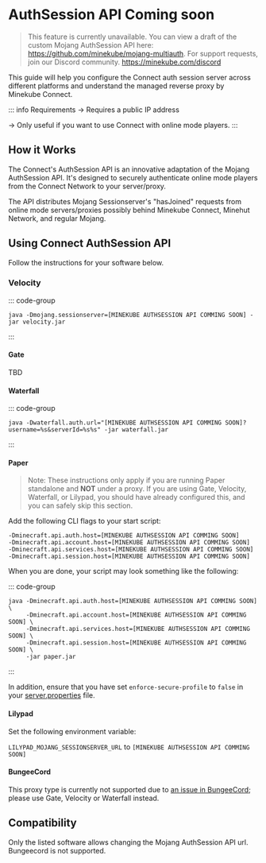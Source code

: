 # AuthSession API <VPBadge type='danger'>Coming soon</VPBadge>

> This feature is currently unavailable.
> You can view a draft of the custom Mojang AuthSession API here: https://github.com/minekube/mojang-multiauth.
> For support requests, join our Discord community. https://minekube.com/discord

This guide will help you configure the Connect auth session server across different platforms and
understand the managed reverse proxy by Minekube Connect.

::: info Requirements
-> Requires a public IP address

-> Only useful if you want to use Connect with online mode players.
:::

## How it Works

The Connect's AuthSession API is an innovative adaptation of the Mojang AuthSession API. It's designed to securely
authenticate online mode players from the Connect Network to your server/proxy.

The API distributes Mojang Sessionserver's "hasJoined" requests from online mode servers/proxies possibly behind
Minekube Connect,
Minehut Network, and regular Mojang.

## Using Connect AuthSession API

Follow the instructions for your software below.

### Velocity

::: code-group

```shell [Terminal]
java -Dmojang.sessionserver=[MINEKUBE AUTHSESSION API COMMING SOON] -jar velocity.jar
```

:::

#### Gate

TBD

#### Waterfall

::: code-group

```shell [Terminal]
java -Dwaterfall.auth.url="[MINEKUBE AUTHSESSION API COMMING SOON]?username=%s&serverId=%s%s" -jar waterfall.jar
```

:::

#### Paper

> Note: These instructions only apply if you are running Paper standalone and **NOT** under a proxy.
> If you are using Gate, Velocity, Waterfall, or Lilypad, you should have already configured this, and you can safely skip
> this section.

Add the following CLI flags to your start script:

```shell
-Dminecraft.api.auth.host=[MINEKUBE AUTHSESSION API COMMING SOON]
-Dminecraft.api.account.host=[MINEKUBE AUTHSESSION API COMMING SOON]
-Dminecraft.api.services.host=[MINEKUBE AUTHSESSION API COMMING SOON]
-Dminecraft.api.session.host=[MINEKUBE AUTHSESSION API COMMING SOON]
```

When you are done, your script may look something like the following:

::: code-group

```shell [Terminal]
java -Dminecraft.api.auth.host=[MINEKUBE AUTHSESSION API COMMING SOON] \
     -Dminecraft.api.account.host=[MINEKUBE AUTHSESSION API COMMING SOON] \
     -Dminecraft.api.services.host=[MINEKUBE AUTHSESSION API COMMING SOON] \
     -Dminecraft.api.session.host=[MINEKUBE AUTHSESSION API COMMING SOON] \
     -jar paper.jar
```

:::

In addition, ensure that you have set `enforce-secure-profile` to `false` in
your [server.properties](http://server.properties) file.

#### Lilypad

Set the following environment variable:

`LILYPAD_MOJANG_SESSIONSERVER_URL` to `[MINEKUBE AUTHSESSION API COMMING SOON]`

#### BungeeCord

This proxy type is currently not supported due
to [an issue in BungeeCord](https://github.com/SpigotMC/BungeeCord/pull/3201); please use Gate, Velocity or Waterfall
instead.

## Compatibility

Only the listed software allows changing the Mojang AuthSession API url.
Bungeecord is not supported.
